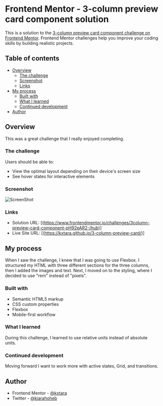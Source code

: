 # Frontend Mentor - 3-column preview card component solution

This is a solution to the [3-column preview card component challenge on Frontend Mentor](https://www.frontendmentor.io/challenges/3column-preview-card-component-pH92eAR2-). Frontend Mentor challenges help you improve your coding skills by building realistic projects. 

## Table of contents

- [Overview](#overview)
  - [The challenge](#the-challenge)
  - [Screenshot](#screenshot)
  - [Links](#links)
- [My process](#my-process)
  - [Built with](#built-with)
  - [What I learned](#what-i-learned)
  - [Continued development](#continued-development)
- [Author](#author)



## Overview

This was a great challenge that I really enjoyed completing.

### The challenge

Users should be able to:

- View the optimal layout depending on their device's screen size
- See hover states for interactive elements

### Screenshot

![ScreenShot](https://raw.github.com/kxtara/3-column-preview-card/main/images/ScreenShot.png)

### Links

- Solution URL: [(https://www.frontendmentor.io/challenges/3column-preview-card-component-pH92eAR2-/hub)]
- Live Site URL: [(https://kxtara.github.io/3-column-preview-card/)]

## My process

When I saw the challenge, I knew that I was going to use Flexbox. I structured my HTML with three different sections for the three columns, then I added the images and text. Next, I moved on to the styling, where I decided to use "rem" instead of "pixels".

### Built with

- Semantic HTML5 markup
- CSS custom properties
- Flexbox
- Mobile-first workflow

### What I learned

During this challenge, I learned to use relative units instead of absolute units.

### Continued development

Moving forward I want to work more with active states, Grid, and transitions.

## Author

- Frontend Mentor - [@kxtara](https://www.frontendmentor.io/profile/kxtara)
- Twitter - [@kiarahoheb](https://www.twitter.com/kiarahoheb)
